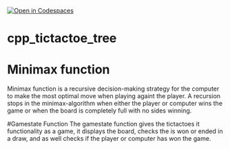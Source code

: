 [![Open in Codespaces](https://classroom.github.com/assets/launch-codespace-2972f46106e565e64193e422d61a12cf1da4916b45550586e14ef0a7c637dd04.svg)](https://classroom.github.com/open-in-codespaces?assignment_repo_id=19079160)
# cpp_tictactoe_tree

# Minimax function
Minimax function is a recursive decision-making strategy for the computer to make the most optimal move when playing againt the player. A recursion stops in the minimax-algorithm when either the player or computer wins the game or when the board is completely full with no sides winning.

#Gamestate Function
The gamestate function gives the tictactoes it functionality as a game, it displays the board, checks the is won or ended in a draw, and as well checks if the player or computer has won the game. 
